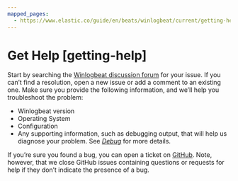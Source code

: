 ```yaml
---
mapped_pages:
  - https://www.elastic.co/guide/en/beats/winlogbeat/current/getting-help.html
---
```


# Get Help [getting-help]

Start by searching the [Winlogbeat discussion forum](https://discuss.elastic.co/c/beats/winlogbeat) for your issue. If you can’t find a resolution, open a new issue or add a comment to an existing one. Make sure you provide the following information, and we’ll help you troubleshoot the problem:

* Winlogbeat version
* Operating System
* Configuration
* Any supporting information, such as debugging output, that will help us diagnose your problem. See [*Debug*](/reference/winlogbeat/enable-winlogbeat-debugging.md) for more details.

If you’re sure you found a bug, you can open a ticket on [GitHub](https://github.com/elastic/beats/issues?state=open). Note, however, that we close GitHub issues containing questions or requests for help if they don’t indicate the presence of a bug.

